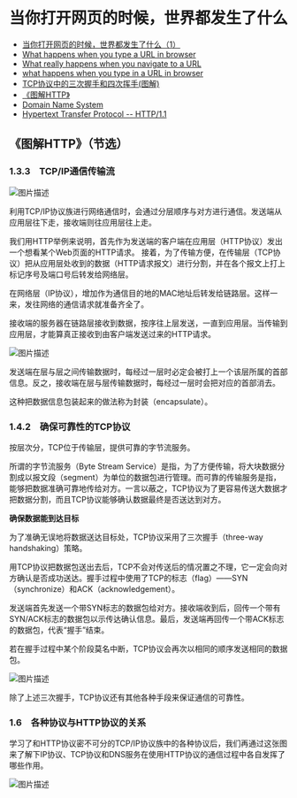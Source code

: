 # 当你打开网页的时候，世界都发生了什么

- [当你打开网页的时候，世界都发生了什么（1）][1]
- [What happens when you type a URL in browser][2]
- [What really happens when you navigate to a URL][3]
- [what happens when you type in a URL in browser][4]
- [TCP协议中的三次握手和四次挥手(图解)][5]
- [《图解HTTP》][6]
- [Domain Name System][7]
- [Hypertext Transfer Protocol -- HTTP/1.1][8]

## 《图解HTTP》（节选）

### 1.3.3　TCP/IP通信传输流

![图片描述][9]

利用TCP/IP协议族进行网络通信时，会通过分层顺序与对方进行通信。发送端从应用层往下走，接收端则往应用层往上走。

我们用HTTP举例来说明，首先作为发送端的客户端在应用层（HTTP协议）发出一个想看某个Web页面的HTTP请求。
接着，为了传输方便，在传输层（TCP协议）把从应用层处收到的数据（HTTP请求报文）进行分割，并在各个报文上打上标记序号及端口号后转发给网络层。

在网络层（IP协议），增加作为通信目的地的MAC地址后转发给链路层。这样一来，发往网络的通信请求就准备齐全了。

接收端的服务器在链路层接收到数据，按序往上层发送，一直到应用层。当传输到应用层，才能算真正接收到由客户端发送过来的HTTP请求。

![图片描述][10]

发送端在层与层之间传输数据时，每经过一层时必定会被打上一个该层所属的首部信息。反之，接收端在层与层传输数据时，每经过一层时会把对应的首部消去。

这种把数据信息包装起来的做法称为封装（encapsulate）。

### 1.4.2　确保可靠性的TCP协议

按层次分，TCP位于传输层，提供可靠的字节流服务。

所谓的字节流服务（Byte Stream Service）是指，为了方便传输，将大块数据分割成以报文段（segment）为单位的数据包进行管理。而可靠的传输服务是指，能够把数据准确可靠地传给对方。一言以蔽之，TCP协议为了更容易传送大数据才把数据分割，而且TCP协议能够确认数据最终是否送达到对方。

**确保数据能到达目标**

为了准确无误地将数据送达目标处，TCP协议采用了三次握手（three-way handshaking）策略。

用TCP协议把数据包送出去后，TCP不会对传送后的情况置之不理，它一定会向对方确认是否成功送达。握手过程中使用了TCP的标志（flag）——SYN（synchronize）和ACK（acknowledgement）。

发送端首先发送一个带SYN标志的数据包给对方。接收端收到后，回传一个带有SYN/ACK标志的数据包以示传达确认信息。最后，发送端再回传一个带ACK标志的数据包，代表“握手”结束。

若在握手过程中某个阶段莫名中断，TCP协议会再次以相同的顺序发送相同的数据包。

![图片描述][11]

除了上述三次握手，TCP协议还有其他各种手段来保证通信的可靠性。

### 1.6　各种协议与HTTP协议的关系

学习了和HTTP协议密不可分的TCP/IP协议族中的各种协议后，我们再通过这张图来了解下IP协议、TCP协议和DNS服务在使用HTTP协议的通信过程中各自发挥了哪些作用。

![图片描述][12]


  [1]: http://blog.leapoahead.com/2015/08/30/what-happens-when-you-open-a-webpage/
  [2]: http://edusagar.com/articles/view/70/What-happens-when-you-type-a-URL-in-browser
  [3]: http://igoro.com/archive/what-really-happens-when-you-navigate-to-a-url/
  [4]: http://stackoverflow.com/questions/2092527/what-happens-when-you-type-in-a-url-in-browser
  [5]: http://blog.csdn.net/whuslei/article/details/6667471
  [6]: http://www.duokan.com/book/103506
  [7]: https://webhostinggeeks.com/guides/dns/
  [8]: https://www.w3.org/Protocols/HTTP/1.1/draft-ietf-http-v11-spec-01
  [9]: https://sfault-image.b0.upaiyun.com/285/350/285350882-58c261c31cdc5_articlex
  [10]: https://sfault-image.b0.upaiyun.com/251/437/2514374597-58c261e729c43_articlex
  [11]: https://sfault-image.b0.upaiyun.com/717/493/717493448-58c2623ad3034_articlex
  [12]: https://sfault-image.b0.upaiyun.com/238/229/2382299485-58c26258d76ef_articlex